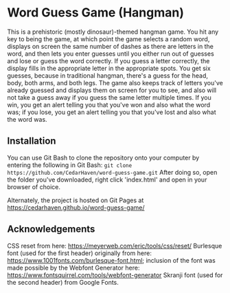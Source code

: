 # Word Guess Game (Hangman)

This is a prehistoric (mostly dinosaur)-themed hangman game. You hit any key to being the game, at which point the game selects a random word, displays on screen the same number of dashes as there are letters in the word, and then lets you enter guesses until you either run out of guesses and lose or guess the word correctly. If you guess a letter correctly, the display fills in the appropriate letter in the appropriate spots. You get six guesses, because in traditional hangman, there's a guess for the head, body, both arms, and both legs. The game also keeps track of letters you've already guessed and displays them on screen for you to see, and also will not take a guess away if you guess the same letter multiple times.
If you win, you get an alert telling you that you've won and also what the word was; if you lose, you get an alert telling you that you've lost and also what the word was.

## Installation

You can use Git Bash to clone the repository onto your computer by entering the following in Git Bash:
```git clone https://github.com/CedarHaven/word-guess-game.git```
After doing so, open the folder you've downloaded, right click 'index.html' and open in your browser of choice.

Alternately, the project is hosted on Git Pages at https://cedarhaven.github.io/word-guess-game/

## Acknowledgements
CSS reset from here: https://meyerweb.com/eric/tools/css/reset/
Burlesque font (used for the first header) originally from here: https://www.1001fonts.com/burlesque-font.html; inclusion of the font was made possible by the Webfont Generator here: https://www.fontsquirrel.com/tools/webfont-generator
Skranji font (used for the second header) from Google Fonts.